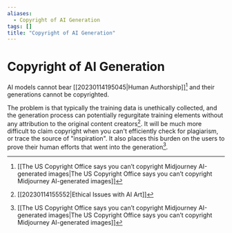 ```yaml
---
aliases:
  - Copyright of AI Generation
tags: []
title: "Copyright of AI Generation"
---
```


# Copyright of AI Generation

AI models cannot bear [[20230114195045|Human Authorship]][^1] and their generations cannot be copyrighted.

The problem is that typically the training data is unethically collected, and the generation process can potentially regurgitate training elements without any attribution to the original content creators[^2]. It will be much more difficult to claim copyright when you can't efficiently check for plagiarism, or trace the source of "inspiration". It also places this burden on the users to prove their human efforts that went into the generation[^1].

[^1]: [[The US Copyright Office says you can’t copyright Midjourney AI-generated images|The US Copyright Office says you can’t copyright Midjourney AI-generated images]]
[^2]: [[20230114155552|Ethical Issues with AI Art]]
